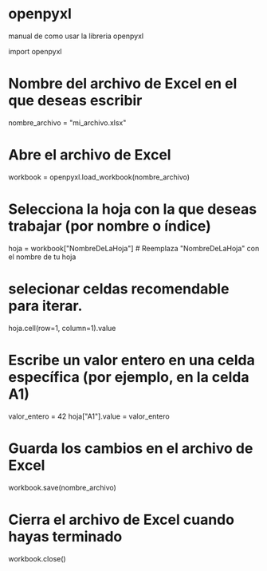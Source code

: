 # openpyxl
manual de como usar la libreria openpyxl

import openpyxl

# Nombre del archivo de Excel en el que deseas escribir
nombre_archivo = "mi_archivo.xlsx"

# Abre el archivo de Excel
workbook = openpyxl.load_workbook(nombre_archivo)

# Selecciona la hoja con la que deseas trabajar (por nombre o índice)
hoja = workbook["NombreDeLaHoja"]  # Reemplaza "NombreDeLaHoja" con el nombre de tu hoja

# selecionar celdas recomendable para iterar.
hoja.cell(row=1, column=1).value

# Escribe un valor entero en una celda específica (por ejemplo, en la celda A1)
valor_entero = 42
hoja["A1"].value = valor_entero


# Guarda los cambios en el archivo de Excel
workbook.save(nombre_archivo)

# Cierra el archivo de Excel cuando hayas terminado
workbook.close()
